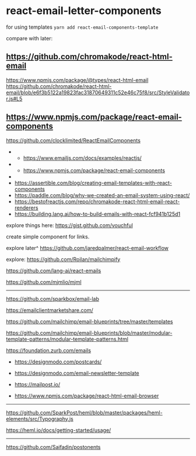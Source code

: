 # react-email-letter-components

for using templates
`yarn add react-email-components-template`

compare with later:
## https://github.com/chromakode/react-html-email
 https://www.npmjs.com/package/@types/react-html-email
 https://github.com/chromakode/react-html-email/blob/e6f3b5122a19823fac31870649311c52e46c75f8/src/StyleValidator.js#L5

## https://www.npmjs.com/package/react-email-components
https://github.com/clocklimited/ReactEmailComponents

- - https://www.emailjs.com/docs/examples/reactjs/
- - https://www.npmjs.com/package/react-email-components
- 
- https://assertible.com/blog/creating-email-templates-with-react-components
- https://paddle.com/blog/why-we-created-an-email-system-using-react/
- https://bestofreactjs.com/repo/chromakode-react-html-email-react-renderers
- https://building.lang.ai/how-to-build-emails-with-react-fcf941b125d1


explore things here: https://gist.github.com/vouchful


create simple component for links.

explore later^ https://github.com/jaredpalmer/react-email-workflow

explore: https://github.com/Roilan/mailchimpify

https://github.com/lang-ai/react-emails

https://github.com/mjmlio/mjml

---

https://github.com/sparkbox/email-lab

https://emailclientmarketshare.com/

https://github.com/mailchimp/email-blueprints/tree/master/templates

https://github.com/mailchimp/email-blueprints/blob/master/modular-template-patterns/modular-template-patterns.html

https://foundation.zurb.com/emails



- https://designmodo.com/postcards/
- https://designmodo.com/email-newsletter-template
- https://mailpost.io/



- https://www.npmjs.com/package/react-html-email-browser


---

https://github.com/SparkPost/heml/blob/master/packages/heml-elements/src/Typography.js

https://heml.io/docs/getting-started/usage/

---

https://github.com/Saifadin/postonents
